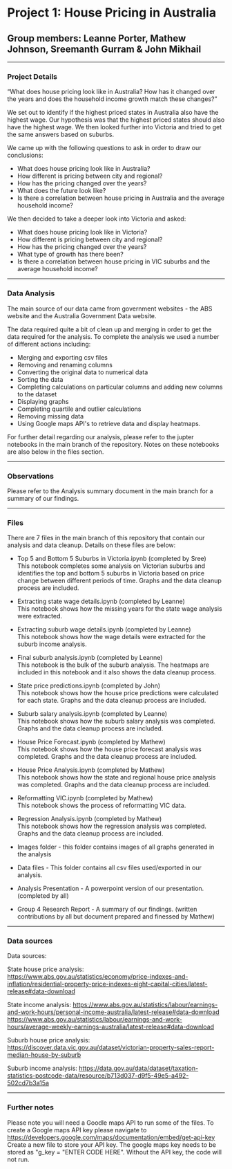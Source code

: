 # Project 1: House Pricing in Australia

## Group members: Leanne Porter, Mathew Johnson, Sreemanth Gurram & John Mikhail

---

### Project Details
“What does house pricing look like in Australia? How has it changed over the years and does the household income growth match these changes?”

We set out to identify if the highest priced states in Australia also have the highest wage. 
Our hypothesis was that the highest priced states should also have the highest wage.
We then looked further into Victoria and tried to get the same answers based on suburbs.

We came up with the following questions to ask in order to draw our conclusions:

* What does house pricing look like in Australia?
* How different is pricing between city and regional?
* How has the pricing changed over the years?
* What does the future look like?
* Is there a correlation between house pricing in Australia and the average household income?

We then decided to take a deeper look into Victoria and asked:
* What does house pricing look like in Victoria?
* How different is pricing between city and regional?
* How has the pricing changed over the years?
* What type of growth has there been?
* Is there a correlation between house pricing in VIC suburbs and the average household income?

----

### Data Analysis
The main source of our data came from government websites - the ABS website and the Australia Government Data website.

The data required quite a bit of clean up and merging in order to get the data required for the analysis.
To complete the analysis we used a number of different actions including:

* Merging and exporting csv files
* Removing and renaming columns
* Converting the original data to numerical data
* Sorting the data
* Completing calculations on particular columns and adding new columns to the dataset
* Displaying graphs
* Completing quartile and outlier calculations
* Removing missing data
* Using Google maps API's to retrieve data and display heatmaps.

For further detail regarding our analysis, please refer to the jupter notebooks in the main branch of the repository.
Notes on these notebooks are also below in the files section.

---
### Observations

Please refer to the Analysis summary document in the main branch for a summary of our findings.

---
### Files
There are 7 files in the main branch of this repository that contain our analysis and data cleanup.
Details on these files are below:

* Top 5 and Bottom 5 Suburbs in Victoria.ipynb  (completed by Sree)
<br />This notebook completes some analysis on Victorian suburbs and identifies the top and bottom 5 suburbs in Victoria based on price change between different periods of time. Graphs and the data cleanup process are included.
  
* Extracting state wage details.ipynb (completed by Leanne)
<br />This notebook shows how the missing years for the state wage analysis were extracted.
  
* Extracting suburb wage details.ipynb (completed by Leanne)
<br />This notebook shows how the wage details were extracted for the suburb income analysis.

* Final suburb analysis.ipynb (completed by Leanne)
<br />This notebook is the bulk of the suburb analysis. The heatmaps are included in this notebook and it also shows the data cleanup process.

* State price predictions.ipynb (completed by John)
<br />This notebook shows how the house price predictions were calculated for each state. Graphs and the data cleanup process are included.
  
* Suburb salary analysis.ipynb (completed by Leanne)
<br />This notebook shows how the suburb salary analysis was completed. Graphs and the data cleanup process are included.

* House Price Forecast.ipynb (completed by Mathew)
<br />This notebook shows how the house price forecast analysis was completed. Graphs and the data cleanup process are included.

* House Price Analysis.ipynb (completed by Mathew)
<br />This notebook shows how the state and regional house price analysis was completed. Graphs and the data cleanup process are included.

* Reformatting VIC.ipynb (completed by Mathew)
<br />This notebook shows the process of reformatting VIC data.

* Regression Analysis.ipynb (completed by Mathew)
  <br />This notebook shows how the regression analysis was completed. Graphs and the data cleanup process are included.
  
* Images folder - this folder contains images of all graphs generated in the analysis 
* Data files - This folder contains all csv files used/exported in our analysis.
* Analysis Presentation - A powerpoint version of our presentation. (completed by all)
* Group 4 Research Report - A summary of our findings. (written contributions by all but document prepared and finessed by Mathew)
 
 ---
### Data sources

Data sources:

State house price analysis:
https://www.abs.gov.au/statistics/economy/price-indexes-and-inflation/residential-property-price-indexes-eight-capital-cities/latest-release#data-download


State income analysis:
https://www.abs.gov.au/statistics/labour/earnings-and-work-hours/personal-income-australia/latest-release#data-download
https://www.abs.gov.au/statistics/labour/earnings-and-work-hours/average-weekly-earnings-australia/latest-release#data-download

Suburb house price analysis:
https://discover.data.vic.gov.au/dataset/victorian-property-sales-report-median-house-by-suburb

Suburb income analysis:
https://data.gov.au/data/dataset/taxation-statistics-postcode-data/resource/b713d037-d9f5-49e5-a492-502cd7b3a15a

---
### Further notes
Please note you will need a Goodle maps API to run some of the files.
To create a Google maps API key please navigate to https://developers.google.com/maps/documentation/embed/get-api-key
Create a new file to store your API key. The google maps key needs to be stored as "g_key = "ENTER CODE HERE". Without the API key, the code will not run.




